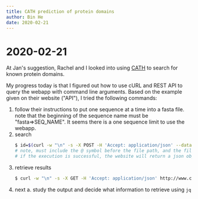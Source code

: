 ```yaml
---
title: CATH prediction of protein domains 
author: Bin He
date: 2020-02-21
---
```


# 2020-02-21
At Jan's suggestion, Rachel and I looked into using [CATH](http://www.cathdb.info/search/by_sequence) to search for known protein domains.

My progress today is that I figured out how to use cURL and REST API to query the webapp with command line arguments. Based on the example given on their website ("API"), I tried the following commands:

1. follow their instructions to put one sequence at a time into a fasta file. note that the beginning of the sequence name must be "fasta=>SEQ_NAME". It seems there is a one sequence limit to use the webapp.
2. search
    ```bash
    $ id=$(curl -w "\n" -s -X POST -H 'Accept: application/json' --data-binary '@path/to/file.fasta' http://www.cathdb.info/search/by_funfhmmer | jq .task_id)
    # note, must include the @ symbol before the file path, and the file must conform to the format above
    # if the execution is successful, the website will return a json object with the sequence submitted and a task_id, e.g. b5b14d9ef2640c2d87a46d2968749861. This task id can then be captured using the json parser 'jq'
    ```
3. retrieve results
    ```bash
    $ curl -w "\n" -s -X GET -H 'Accept: application/json' http://www.cathdb.info/search/by_funfhmmer/results/$id | jq 
    ```
4. next
    a. study the output and decide what information to retrieve using `jq`
